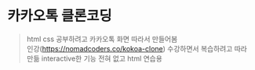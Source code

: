 # 카카오톡 클론코딩
>  html css 공부하려고 카카오톡 화면 따라서 만들어봄   
>  인강(https://nomadcoders.co/kokoa-clone) 수강하면서 복습하려고 따라 만듦
>  interactive한 기능 전혀 없고 html 연습용   
